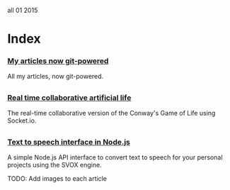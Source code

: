 <permalink>all</permalink>
<month>01</month>
<year>2015</year>

# Index

### [My articles now git-powered](http://www.adelriosantiago.com/gitblog/eng/introducing-gitblog)
All my articles, now git-powered.

##

### [Real time collaborative artificial life](http://www.adelriosantiago.com/gitblog/eng/artificial)
The real-time collaborative version of the Conway's Game of Life using Socket.io.

##

### [Text to speech interface in Node.js](http://www.adelriosantiago.com/gitblog/eng/text-to-speech)
A simple Node.js API interface to convert text to speech for your personal projects using the SVOX engine.

<hidden>TODO: Add images to each article</hidden>